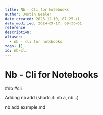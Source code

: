 ```yaml
---
title: Nb - Cli for Notebooks
author: Justin Bealer
date_created: 2023-12-10, 07-25-41
date_modified: 2024-09-17, 09-30-01
reference: 
description: 
aliases:
  - nb - cli for notebooks
tags: []
id: nb-cli
---
```


# Nb - Cli for Notebooks

#nb #cli

Adding
nb add (shortcut: nb a, nb +)

nb add example.md

